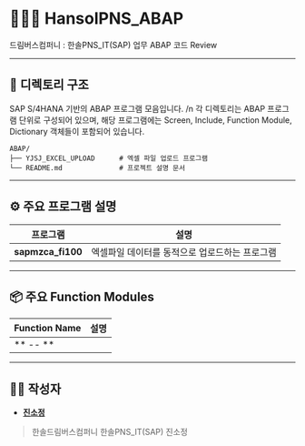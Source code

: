 # 👩🏻‍💻 HansolPNS_ABAP
드림버스컴퍼니 : 한솔PNS_IT(SAP) 업무 ABAP 코드 Review

---

## 📁 디렉토리 구조

SAP S/4HANA 기반의 ABAP 프로그램 모음입니다.
/n 각 디렉토리는 ABAP 프로그램 단위로 구성되어 있으며, 해당 프로그램에는 Screen, Include, Function Module, Dictionary 객체들이 포함되어 있습니다.

```
ABAP/
├── YJSJ_EXCEL_UPLOAD      # 엑셀 파일 업로드 프로그램
└── README.md              # 프로젝트 설명 문서
```

---

## ⚙️ 주요 프로그램 설명

| 프로그램 | 설명 |
|----------|------|
| **sapmzca_fi100** | 엑셀파일 데이터를 동적으로 업로드하는 프로그램 |


---

## 📦 주요 Function Modules

| Function Name | 설명 |
|---------------|------|
| ** -- ** |  |

---

## 👨‍💻 작성자
- [**진소정**](https://github.com/jinsojeong)

> 한솔드림버스컴퍼니 한솔PNS_IT(SAP) 진소정
